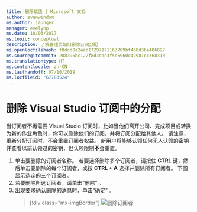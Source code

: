```yaml
---
title: 删除赋值 | Microsoft 文档
author: evanwindom
ms.author: jaunger
manager: evelynp
ms.date: 10/03/2017
ms.topic: conceptual
description: 了解管理员如何删除订阅分配
ms.openlocfilehash: f0dcd0a2aab17297171163709bf468d3ba486897
ms.sourcegitcommit: 208395bc122f8d3dae3f5e5960c42981cc368310
ms.translationtype: HT
ms.contentlocale: zh-CN
ms.lasthandoff: 07/10/2019
ms.locfileid: "67783524"
---
```

# <a name="deleting-assignments-in-visual-studio-subscriptions"></a>删除 Visual Studio 订阅中的分配

当订阅者不再需要 Visual Studio 订阅时，比如当他们离开公司、完成项目或转换为新的作业角色时，你可以删除他们的订阅，并将订阅分配给其他人。 请注意，重新分配订阅时，不会重置订阅者权益。  新用户将能够认领任何无人认领的密钥并查看以前认领过的密钥，但认领限制**不**会重置。
1. 单击要删除的订阅者名称。 若要选择删除多个订阅者，请按住 **CTRL** 键，然后单击要删除的每个订阅者，或按 **CTRL + A** 选择并删除所有订阅者。 下图显示选定的三个订阅者。
2. 若要删除所选订阅者，请单击“删除”  。
3. 出现要求确认删除的消息时，单击“确定”  。
   > [!div class="mx-imgBorder"]
   > ![删除订阅者](_img/delete-license/delete-subscribers.png)
